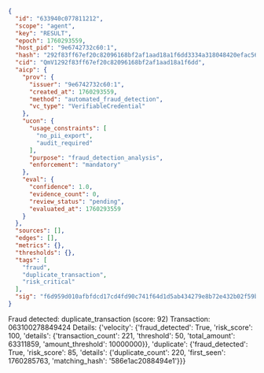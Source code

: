 ```json
{
  "id": "633940c077811212",
  "scope": "agent",
  "key": "RESULT",
  "epoch": 1760293559,
  "host_pid": "9e6742732c60:1",
  "hash": "292f83ff67ef20c82096168bf2af1aad18a1f6dd3334a318048420efac5637c3",
  "cid": "QmV1292f83ff67ef20c82096168bf2af1aad18a1f6dd",
  "aicp": {
    "prov": {
      "issuer": "9e6742732c60:1",
      "created_at": 1760293559,
      "method": "automated_fraud_detection",
      "vc_type": "VerifiableCredential"
    },
    "ucon": {
      "usage_constraints": [
        "no_pii_export",
        "audit_required"
      ],
      "purpose": "fraud_detection_analysis",
      "enforcement": "mandatory"
    },
    "eval": {
      "confidence": 1.0,
      "evidence_count": 0,
      "review_status": "pending",
      "evaluated_at": 1760293559
    }
  },
  "sources": [],
  "edges": [],
  "metrics": {},
  "thresholds": {},
  "tags": [
    "fraud",
    "duplicate_transaction",
    "risk_critical"
  ],
  "sig": "f6d959d010afbfdcd17cd4fd90c741f64d1d5ab434279e8b72e432b02f59b141"
}
```

Fraud detected: duplicate_transaction (score: 92)
Transaction: 063100278849424
Details: {'velocity': {'fraud_detected': True, 'risk_score': 100, 'details': {'transaction_count': 221, 'threshold': 50, 'total_amount': 63311859, 'amount_threshold': 10000000}}, 'duplicate': {'fraud_detected': True, 'risk_score': 85, 'details': {'duplicate_count': 220, 'first_seen': 1760285763, 'matching_hash': '586e1ac2088494e1'}}}